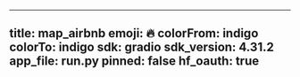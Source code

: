 
---
title: map_airbnb 
emoji: 🔥
colorFrom: indigo
colorTo: indigo
sdk: gradio
sdk_version: 4.31.2
app_file: run.py
pinned: false
hf_oauth: true
---
